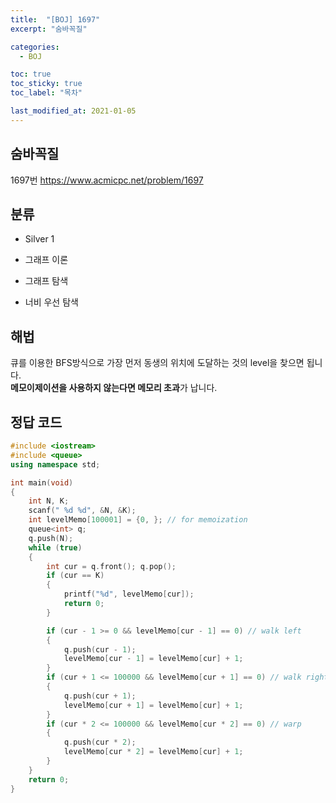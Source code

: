 ```yaml
---
title:  "[BOJ] 1697"
excerpt: "숨바꼭질"

categories:
  - BOJ

toc: true
toc_sticky: true
toc_label: "목차"

last_modified_at: 2021-01-05
---
```


## 숨바꼭질

1697번 <https://www.acmicpc.net/problem/1697>

## 분류
* Silver 1

* 그래프 이론
* 그래프 탐색
* 너비 우선 탐색

## 해법
큐를 이용한 BFS방식으로 가장 먼저 동생의 위치에 도달하는 것의 level을 찾으면 됩니다.<br>
**메모이제이션을 사용하지 않는다면 메모리 초과**가 납니다.

## 정답 코드
```cpp
#include <iostream>
#include <queue>
using namespace std;

int main(void)
{
    int N, K;
    scanf(" %d %d", &N, &K);
    int levelMemo[100001] = {0, }; // for memoization
    queue<int> q;
    q.push(N);
    while (true)
    {
        int cur = q.front(); q.pop();
        if (cur == K)
        {
            printf("%d", levelMemo[cur]);
            return 0;
        }

        if (cur - 1 >= 0 && levelMemo[cur - 1] == 0) // walk left
        {
            q.push(cur - 1);
            levelMemo[cur - 1] = levelMemo[cur] + 1;
        } 
        if (cur + 1 <= 100000 && levelMemo[cur + 1] == 0) // walk right
        {
            q.push(cur + 1);
            levelMemo[cur + 1] = levelMemo[cur] + 1;
        }
        if (cur * 2 <= 100000 && levelMemo[cur * 2] == 0) // warp
        {
            q.push(cur * 2);
            levelMemo[cur * 2] = levelMemo[cur] + 1;
        } 
    }
    return 0;
}
```